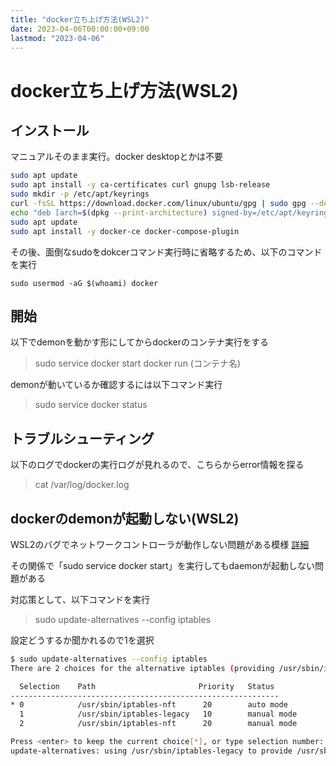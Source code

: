 ```yaml
---
title: "docker立ち上げ方法(WSL2)"
date: 2023-04-06T00:00:00+09:00
lastmod: "2023-04-06"
---
```

# docker立ち上げ方法(WSL2)

## インストール

マニュアルそのまま実行。docker desktopとかは不要

``` bash
sudo apt update
sudo apt install -y ca-certificates curl gnupg lsb-release
sudo mkdir -p /etc/apt/keyrings
curl -fsSL https://download.docker.com/linux/ubuntu/gpg | sudo gpg --dearmor -o /etc/apt/keyrings/docker.gpg
echo "deb [arch=$(dpkg --print-architecture) signed-by=/etc/apt/keyrings/docker.gpg] https://download.docker.com/linux/ubuntu $(lsb_release -cs) stable" | sudo tee /etc/apt/sources.list.d/docker.list
sudo apt update
sudo apt install -y docker-ce docker-compose-plugin
```

その後、面倒なsudoをdokcerコマンド実行時に省略するため、以下のコマンドを実行
```
sudo usermod -aG $(whoami) docker 
```

## 開始

以下でdemonを動かす形にしてからdockerのコンテナ実行をする
> sudo service docker start
> docker run (コンテナ名)

demonが動いているか確認するには以下コマンド実行
> sudo service docker status

## トラブルシューティング

以下のログでdockerの実行ログが見れるので、こちらからerror情報を探る
>  cat /var/log/docker.log

## dockerのdemonが起動しない(WSL2)

WSL2のバグでネットワークコントローラが動作しない問題がある模様
[詳細](https://blog.ecbeing.tech/entry/2021/09/07/150000)

その関係で「sudo service docker start」を実行してもdaemonが起動しない問題がある

対応策として、以下コマンドを実行
> sudo update-alternatives --config iptables

設定どうするか聞かれるので1を選択

``` bash
$ sudo update-alternatives --config iptables
There are 2 choices for the alternative iptables (providing /usr/sbin/iptables).

  Selection    Path                       Priority   Status
------------------------------------------------------------
* 0            /usr/sbin/iptables-nft      20        auto mode
  1            /usr/sbin/iptables-legacy   10        manual mode
  2            /usr/sbin/iptables-nft      20        manual mode

Press <enter> to keep the current choice[*], or type selection number: 1
update-alternatives: using /usr/sbin/iptables-legacy to provide /usr/sbin/iptables (iptables) in manual mode
```